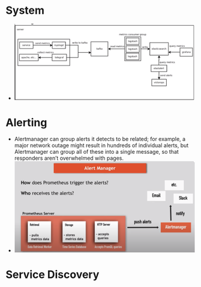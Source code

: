 # System
- ![system components](monitoring_system_example.png)
# Alerting
- Alertmanager can group alerts it detects to be related; for example, a major network outage might result in hundreds of individual alerts, but Alertmanager can group all of these into a single message, so that responders aren’t overwhelmed with pages.
- ![Alert Manager](Prometus_Alerting.png)
# Service Discovery